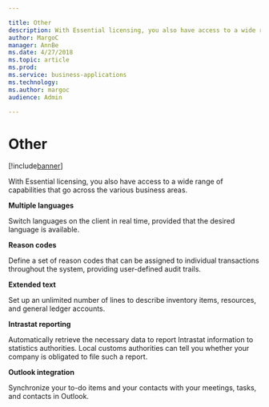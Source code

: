 ```yaml
---

title: Other
description: With Essential licensing, you also have access to a wide range of capabilities that go across the various business areas.
author: MargoC
manager: AnnBe
ms.date: 4/27/2018
ms.topic: article
ms.prod: 
ms.service: business-applications
ms.technology: 
ms.author: margoc
audience: Admin

---
```

#  Other




[!include[banner](../../../includes/banner.md)]

With Essential licensing, you also have access to a wide range of capabilities
that go across the various business areas.

**Multiple languages**

Switch languages on the client in real time, provided that the desired language
is available.

**Reason codes**

Define a set of reason codes that can be assigned to individual transactions
throughout the system, providing user-defined audit trails.

**Extended text**

Set up an unlimited number of lines to describe inventory items, resources, and
general ledger accounts.

**Intrastat reporting**

Automatically retrieve the necessary data to report Intrastat information to
statistics authorities. Local customs authorities can tell you whether your
company is obligated to file such a report.

**Outlook integration**

Synchronize your to-do items and your contacts with your meetings, tasks, and
contacts in Outlook.
